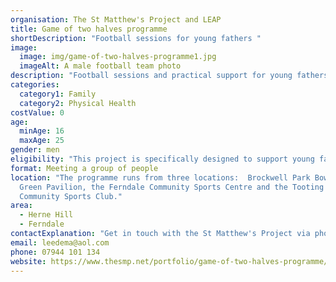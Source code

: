 ```yaml
---
organisation: The St Matthew's Project and LEAP
title: Game of two halves programme
shortDescription: "Football sessions for young fathers "
image:
  image: img/game-of-two-halves-programme1.jpg
  imageAlt: A male football team photo
description: "Football sessions and practical support for young fathers. "
categories:
  category1: Family
  category2: Physical Health
costValue: 0
age:
  minAge: 16
  maxAge: 25
gender: men
eligibility: "This project is specifically designed to support young fathers. "
format: Meeting a group of people
location: "The programme runs from three locations:  Brockwell Park Bowling
  Green Pavilion, the Ferndale Community Sports Centre and the Tooting & Mitcham
  Community Sports Club."
area:
  - Herne Hill
  - Ferndale
contactExplanation: "Get in touch with the St Matthew's Project via phone or email. "
email: leedema@aol.com
phone: 07944 101 134
website: https://www.thesmp.net/portfolio/game-of-two-halves-programme/
---
```

